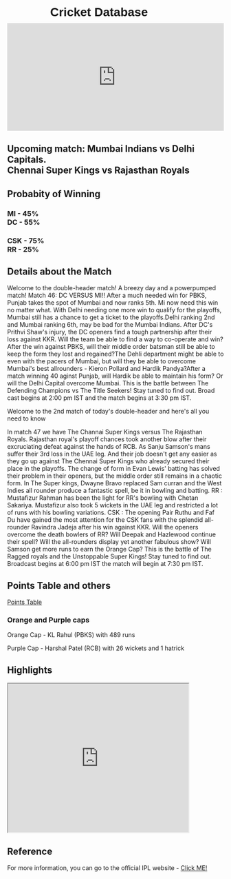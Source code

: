 <html>
<head>
<title> Cricket unofficial website </title>
<style>
h1 {
font-family: sans-serif;
position: relative;
left: 100px;
top: 10px; 
scrolling="no";
};
h2 { 
position: relative;
left: 250px;
};
 header {
  height: 100%;
      color: red;
      background: url("C:/Shri Hari B/Coding/IPL.jpg");
  }

</style>
</head>
<body>
<h1>Cricket Database</h1>
<iframe src="https://bwidget.crictimes.org/" style="width:100%;min-height: 250px;" frameborder="0" scrolling="yes"></iframe>
<h2>Upcoming match: Mumbai Indians vs Delhi Capitals.<br> Chennai Super Kings vs Rajasthan Royals</h2>

<h2>Probabity of Winning</h2>
<h3>MI - 45%<br>
DC - 55%</h3>
 
 <h3>CSK - 75%<br>
  RR - 25%</h3>

<h2> Details about the Match </h2>
<p>Welcome to the double-header match! A breezy day and a powerpumped match! Match 46: DC VERSUS MI!! After a much needed win for PBKS, Punjab takes the spot of Mumbai and now ranks 5th. Mi now need this win no matter what. With Delhi needing one more win to qualify for the playoffs, Mumbai still has a chance to get a ticket to the playoffs.Delhi ranking 2nd and Mumbai ranking 6th, may be bad for the Mumbai Indians. After DC's Prithvi Shaw's injury, the DC openers find a tough partnership after their loss against KKR. Will the team be able to find a way to co-operate and win? After the win against PBKS, will their middle order batsman still be able to keep the form they lost and regained?The Dehli department might be able to even with the pacers of Mumbai, but will they be able to overcome Mumbai's best allrounders - Kieron Pollard and Hardik Pandya?After a match winning 40 aginst Punjab, will Hardik be able to maintain his form? Or will the Delhi Capital overcome Mumbai. This is the battle between The Defending Champions vs The Title Seekers! Stay tuned to find out. Broad cast begins at 2:00 pm IST and the match begins at 3:30 pm IST.
 
 <p> Welcome to the 2nd match of today's double-header and here's all you need to know</p>
 <p>In match 47 we have The Channai Super Kings versus The Rajasthan Royals. Rajasthan royal's playoff chances took another blow after their excruciating defeat against the hands of RCB. As Sanju Samson's mans suffer their 3rd loss in the UAE leg. And their job doesn't get any easier as they go up against The Chennai Super Kings who already secured their place in the playoffs. The change of form in Evan Lewis' batting has solved their problem in their openers, but the middle order still remains in a chaotic form. In The Super kings, Dwayne Bravo replaced Sam curran and the West Indies all rounder produce a fantastic spell, be it in bowling and batting. RR : Mustafizur Rahman has been the light for RR's bowling with Chetan Sakariya. Mustafizur also took 5 wickets in the UAE leg and restricted a lot of runs with his bowling variations. CSK : The opening Pair Ruthu and Faf Du have gained the most attention for the CSK fans with the splendid all-rounder Ravindra Jadeja after his win against KKR. Will the openers overcome the death bowlers of RR? Will Deepak and Hazlewood continue their spell? Will the all-rounders display yet another fabulous show? Will Samson get more runs to earn the Orange Cap? This is the battle of The Ragged royals and the Unstoppable Super Kings! Stay tuned to find out. Broadcast begins at 6:00 pm IST the match will begin at 7:30 pm IST.
 <h2> Points Table and others </h2>
 <a href="https://www.iplt20.com/points-table/men/2021">Points Table</a>
 <h3> Orange and Purple caps </h3>
 <p> Orange Cap - KL Rahul (PBKS) with 489 runs</p>
 <p> Purple Cap - Harshal Patel (RCB) with 26 wickets and 1 hatrick</p>
 <h2> Highlights </h2>
 <iframe width="420" height="345" src="https://www.iplt20.com/video/242437/m45-kkr-vs-pbks-match-highlights?tagNames=indian-premier-league,highlights,indian-premier-league,highlights">
</iframe>
<h2> Reference</h2>
<p>For more information, you can go to the official IPL website - <a href="https://www.iplt20.com">Click ME! </a></p>
